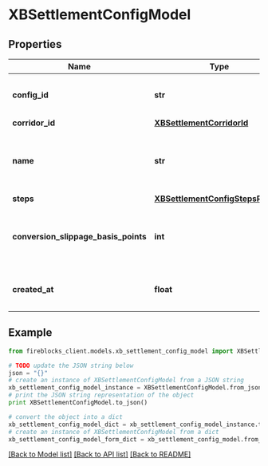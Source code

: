 # XBSettlementConfigModel


## Properties
Name | Type | Description | Notes
------------ | ------------- | ------------- | -------------
**config_id** | **str** | Cross Bodrder configuraion unique id | 
**corridor_id** | [**XBSettlementCorridorId**](XBSettlementCorridorId.md) |  | 
**name** | **str** | The name for the cross-border ettlement configuration | 
**steps** | [**XBSettlementConfigStepsRecord**](XBSettlementConfigStepsRecord.md) |  | 
**conversion_slippage_basis_points** | **int** | Slippage configuarion in basis points, the default value is 10% | [default to 10000]
**created_at** | **float** | The creation time in epoch format. | 

## Example

```python
from fireblocks_client.models.xb_settlement_config_model import XBSettlementConfigModel

# TODO update the JSON string below
json = "{}"
# create an instance of XBSettlementConfigModel from a JSON string
xb_settlement_config_model_instance = XBSettlementConfigModel.from_json(json)
# print the JSON string representation of the object
print XBSettlementConfigModel.to_json()

# convert the object into a dict
xb_settlement_config_model_dict = xb_settlement_config_model_instance.to_dict()
# create an instance of XBSettlementConfigModel from a dict
xb_settlement_config_model_form_dict = xb_settlement_config_model.from_dict(xb_settlement_config_model_dict)
```
[[Back to Model list]](../README.md#documentation-for-models) [[Back to API list]](../README.md#documentation-for-api-endpoints) [[Back to README]](../README.md)


